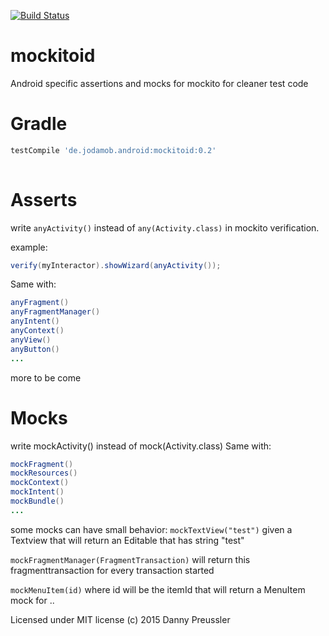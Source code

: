 [![Build Status](https://travis-ci.org/dpreussler/mockitoid.svg?branch=master)](https://travis-ci.org/dpreussler/mockitoid)

mockitoid
==========
Android specific assertions and mocks for mockito for cleaner test code


Gradle
======

```groovy
testCompile 'de.jodamob.android:mockitoid:0.2'
 
```

Asserts
=======
write 
`anyActivity()` instead of `any(Activity.class)`
in mockito verification.

example:
```java
verify(myInteractor).showWizard(anyActivity());
```

Same with:
```java
anyFragment()
anyFragmentManager()
anyIntent()
anyContext()
anyView()
anyButton()
...
```

more to be come


Mocks
=====
write mockActivity() instead of mock(Activity.class)
Same with:
```java
mockFragment()
mockResources()
mockContext()
mockIntent()
mockBundle()
...
```

some mocks can have small behavior:
`mockTextView("test")` given a Textview that will return an Editable that has string "test"

`mockFragmentManager(FragmentTransaction)` will return this fragmenttransaction for every transaction started

`mockMenuItem(id)` where id will be the itemId that will return a MenuItem mock for
..



Licensed under MIT license
(c) 2015 Danny Preussler